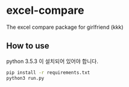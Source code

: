 # excel-compare
The excel compare package for girlfriend (kkk)

## How to use

python 3.5.3 이 설치되어 있어야 합니다.

```sh
pip install -r requirements.txt
python3 run.py
```
